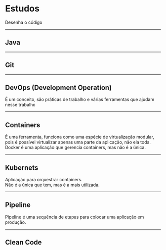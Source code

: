 # Estudos
Desenha o código

---
## Java
---
## Git
---
## DevOps (Development Operation)
É um conceito, são práticas de trabalho e várias ferramentas que ajudam nesse trabalho

---
## Containers
É uma ferramenta, funciona como uma espécie de virtualização modular, pois é possível virtualizar apenas uma parte da aplicação, não ela toda.\
Docker é uma aplicação que gerencia containers, mas não é a única.

---
## Kubernets
Aplicação para orquestrar containers.\
Não é a única que tem, mas é a mais utilizada.

---
## Pipeline
Pipeline é uma sequência de etapas para colocar uma aplicação em produção.

---
## Clean Code
